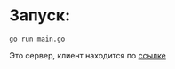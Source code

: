 <h1>Запуск:</h1>

```console
go run main.go
```
Это сервер, клиент находится по [ссылке](https://github.com/TaratinIvan/yadro-test) 
